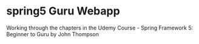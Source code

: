 # spring5 Guru Webapp

Working through the chapters in the Udemy Course - Spring Framework 5: Beginner to Guru by John Thompson
